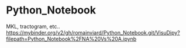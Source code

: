# Python_Notebook
MKL, tractogram, etc..
https://mybinder.org/v2/gh/romainviard/Python_Notebook.git/VisuDipy?filepath=Python_Notebook%2FNA%20Vs%20A.ipynb
